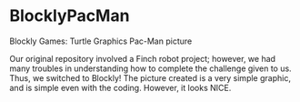 BlocklyPacMan
=============

Blockly Games: Turtle Graphics Pac-Man picture 

Our original repository involved a Finch robot project; however, we had many troubles in understanding how to complete the challenge given to us. Thus, we switched to Blockly! The picture created is a very simple graphic, and is simple even with the coding. However, it looks NICE. 
